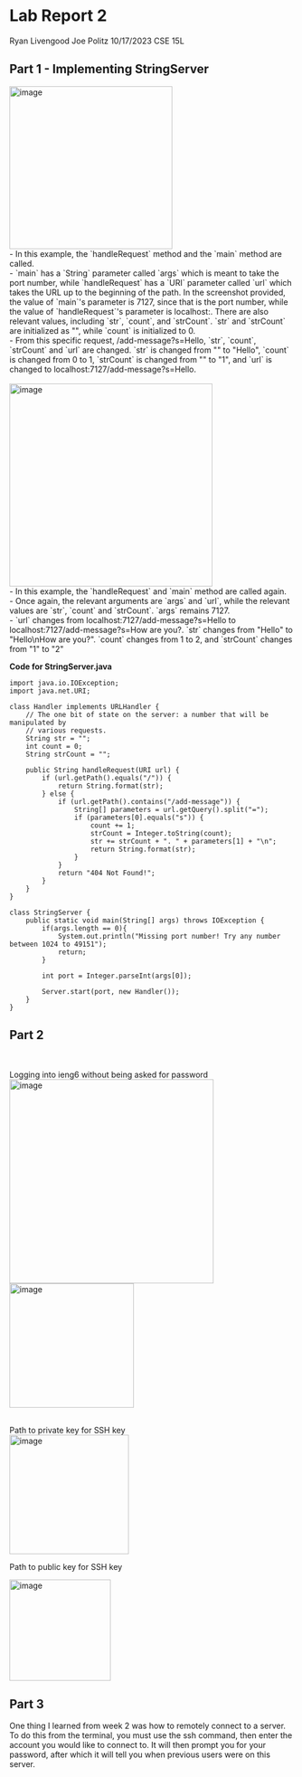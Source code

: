 # Lab Report 2
Ryan Livengood
Joe Politz
10/17/2023
CSE 15L


## Part 1 - Implementing StringServer
<img width="288" alt="image" src="https://github.com/Waterblokey/cse15l-lab-reports/assets/118576768/a3ad778e-989d-48ef-93aa-c5a796af546d">
<br />
- In this example, the `handleRequest` method and the `main` method are called.
<br />
- `main` has a `String` parameter called `args` which is meant to take the port number, while `handleRequest` has a `URI` parameter called `url` which takes the URL up to the beginning of the path. In the screenshot provided, the value of `main`'s parameter is 7127, since that is the port number, while the value of `handleRequest`'s parameter is localhost:. There are also relevant values, including `str`, `count`, and `strCount`. `str` and `strCount` are initialized as "", while `count` is initialized to 0.
<br />
- From this specific request, /add-message?s=Hello, `str`, `count`, `strCount` and `url` are changed. `str` is changed from "" to "Hello", `count` is changed from 0 to 1, `strCount` is changed from "" to "1", and `url` is changed to localhost:7127/add-message?s=Hello.
<br />
<br />


<img width="359" alt="image" src="https://github.com/Waterblokey/cse15l-lab-reports/assets/118576768/21d40cc2-72dc-45fb-8054-89d799418ada">
<br />
- In this example, the `handleRequest` and `main` method are called again. 
<br />
- Once again, the relevant arguments are `args` and `url`, while the relevant values are `str`, `count` and `strCount`. `args` remains 7127.
<br />
- `url` changes from localhost:7127/add-message?s=Hello to localhost:7127/add-message?s=How are you?. `str` changes from "Hello" to "Hello\nHow are you?". `count` changes from 1 to 2, and `strCount` changes from "1" to "2"
<br />

**Code for StringServer.java**
```
import java.io.IOException;
import java.net.URI;

class Handler implements URLHandler {
    // The one bit of state on the server: a number that will be manipulated by
    // various requests.
    String str = "";
    int count = 0;
    String strCount = "";

    public String handleRequest(URI url) {
        if (url.getPath().equals("/")) {
            return String.format(str);
        } else {
            if (url.getPath().contains("/add-message")) {
                String[] parameters = url.getQuery().split("=");
                if (parameters[0].equals("s")) {
                    count += 1;
                    strCount = Integer.toString(count);
                    str += strCount + ". " + parameters[1] + "\n";
                    return String.format(str);
                }
            }
            return "404 Not Found!";
        }
    }
}

class StringServer {
    public static void main(String[] args) throws IOException {
        if(args.length == 0){
            System.out.println("Missing port number! Try any number between 1024 to 49151");
            return;
        }

        int port = Integer.parseInt(args[0]);

        Server.start(port, new Handler());
    }
}
```

## Part 2 
<br />

Logging into ieng6 without being asked for password
<br />
<img width="361" alt="image" src="https://github.com/Waterblokey/cse15l-lab-reports/assets/118576768/95decbd1-f878-47b6-9f03-2f25c7e5a584">
<img width="220" alt="image" src="https://github.com/Waterblokey/cse15l-lab-reports/assets/118576768/cd736c27-1d73-4c61-b89c-76cf66159284">

<br />
Path to private key for SSH key
<br />

<img width="211" alt="image" src="https://github.com/Waterblokey/cse15l-lab-reports/assets/118576768/53c5056c-2458-414d-86ca-4ac6b3eaa01b">

Path to public key for SSH key

<img width="179" alt="image" src="https://github.com/Waterblokey/cse15l-lab-reports/assets/118576768/9603c404-3ba3-4b69-9496-db47d7f5f3c2">


## Part 3
One thing I learned from week 2 was how to remotely connect to a server. To do this from the terminal, you must use the ssh command, then enter the account you would like to connect to. It will then prompt you for your password, after which it will tell you when previous users were on this server.


